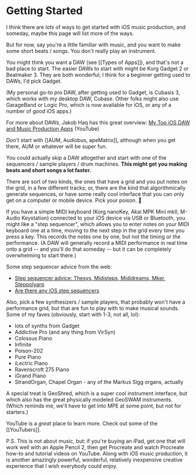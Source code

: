 # Getting Started

I think there are _lots_ of ways to get started with iOS music production, and someday, maybe this page will list more of the ways.

But for now, say you're a little familiar with music, and you want to make some short beats / songs. You don't really play an instrument.

You might think you want a DAW (see [[Types of Apps]]), and that's not a bad place to start. The easier DAWs to start with might be Korg Gadget 2 or Beatmaker 3. They are both wonderful; I think for a beginner getting used to DAWs, I'd pick Gadget.

(My personal go-to pro DAW, after getting used to Gadget, is Cubasis 3, which works with my desktop DAW, Cubase. Other folks might also use GarageBand or Logic Pro, which is now available for iOS, or any of a number of good iOS apps.)

For more about DAWs, Jakob Haq has this great overview: [My Top iOS DAW and Music Production Apps](https://www.youtube.com/watch?v=b1inq9I8HgU) (YouTube)

_Don't_ start with [[AUM, Audiobus, apeMatrix]], although when you get there, AUM or whatever will be super fun.

You could actually skip a DAW altogether and start with one of the sequencers / sample players / drum machines.  **This might get you making beats and short songs a lot faster.**

There are sort of two kinds, the ones that have a grid and you put notes on the grid, in a few different tracks; or, there are the kind that algorithmically generate sequences, or have some really cool interface that you can only get on a computer or mobile device. Pick your poison. 🙂

If you have a simple MIDI keyboard (Korg nanoKey, Akai MPK Mini mkII, M-Audio Keystation) connected to your iOS device via USB or Bluetooth, you might like a "step sequencer", which allows you to enter notes on your MIDI keyboard one at a time, moving to the next step in the grid every time you press a key. This records the notes one by one, but not the timing or the performance. (A DAW will generally record a MIDI performance in real time onto a grid -- and you'll do that someday -- but it can be completely overwhelming to start there.)

Some step sequencer advice from the web:

- [Step sequencer advice: Thesys, Midisteps, Mididreams, Mker, Steppolyarp](https://forum.audiob.us/discussion/53481/step-sequencer-advice-thesys-midisteps-mididreams-mker-steppolyarp)
- [Are there any iOS step sequencers](https://forum.audiob.us/discussion/44046/are-there-any-ios-step-sequencers)

Also, pick a few synthesizers / sample players, that probably won't have a performance grid, but that are fun to play with to make musical sounds. Some of my faves (obviously, start with 1-3, not all, lol):

- lots of synths from Gadget
- Addictive Pro (and any thing from VirSyn)
- Colossus Piano
- Infinite
- Poison-202
- Pure Piano
- iLectric Piano
- Ravenscroft 275 Piano
- iGrand Piano
- StrandOrgan, Chapel Organ - any of the Markus Sigg organs, actually

A special treat is GeoShred, which is a super cool instrument interface, but which also has the great physically modeled GeoSWAM instruments.  (Which reminds me, we'll have to get into MPE at some point, but not for starters.)

YouTube is a _great_ place to learn more. Check out some of the [[YouTubers]].

P.S. This is not about music, but: if you're buying an iPad, get one that will work well with an Apple Pencil 2, then get Procreate and watch Procreate how-to and tutorial videos on YouTube. Along with iOS music production, it is another amazingly powerful, wonderful, relatively inexpensive creative experience that I wish everybody could enjoy.